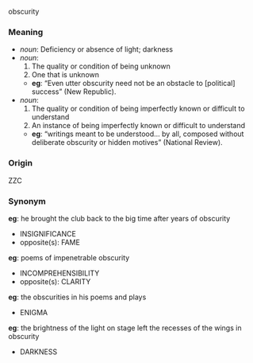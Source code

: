 obscurity
### Meaning
+ _noun_: Deficiency or absence of light; darkness
+ _noun_:
   1. The quality or condition of being unknown
   2. One that is unknown
    + __eg__:  “Even utter obscurity need not be an obstacle to [political] success” (New Republic).
+ _noun_:
   1. The quality or condition of being imperfectly known or difficult to understand
   2. An instance of being imperfectly known or difficult to understand
    + __eg__: “writings meant to be understood... by all, composed without deliberate obscurity or hidden motives” (National Review).

### Origin

ZZC

### Synonym

__eg__: he brought the club back to the big time after years of obscurity

+ INSIGNIFICANCE
+ opposite(s): FAME

__eg__: poems of impenetrable obscurity

+ INCOMPREHENSIBILITY
+ opposite(s): CLARITY

__eg__: the obscurities in his poems and plays

+ ENIGMA

__eg__: the brightness of the light on stage left the recesses of the wings in obscurity

+ DARKNESS


